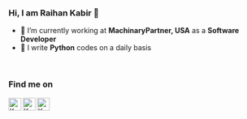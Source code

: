 ### Hi, I am Raihan Kabir 👋


<!-- **rk4bir/rk4bir** is a ✨ _special_ ✨ repository because its `README.md` (this file) appears on your GitHub profile. 
Here are some ideas to get you started:-->

- 🔭 I’m currently working at **MachinaryPartner, USA** as a **Software Developer**
- 🌱 I write **Python** codes on a daily basis
<br/>


### Find me on
<a href="https://web.facebook.com/rk4b1r/">
  <img align="left" alt="Kabir's Facebook" width="25px" src="https://cdn.jsdelivr.net/npm/simple-icons@v3/icons/facebook.svg" />
</a>
<a href="https://www.linkedin.com/in/rk4bir">
  <img align="left" alt="Kabir's Linkdein" width="25px" src="https://cdn.jsdelivr.net/npm/simple-icons@v3/icons/linkedin.svg" />
</a>
<a href="https://twitter.com/rk4bir">
  <img align="left" alt="Kabir's Medium" width="25px" src="https://cdn.jsdelivr.net/npm/simple-icons@v3/icons/twitter.svg" />
</a>
